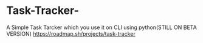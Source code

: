 # Task-Tracker-
A Simple Task Tarcker which you use it on CLI using python(STILL ON BETA VERSION)
https://roadmap.sh/projects/task-tracker

